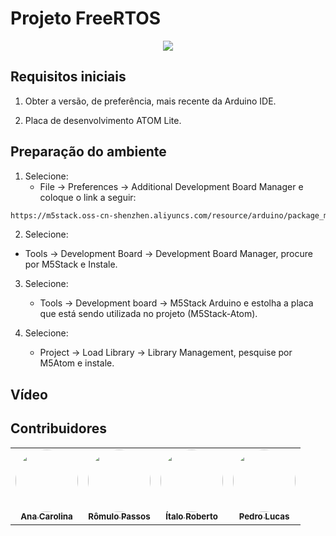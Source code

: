 # Projeto FreeRTOS
<p align="center"><img src="https://img.shields.io/static/v1?label=Status&message=Em Construção 🚧&color=7159c1&style=for-the-badge&logo=ghost"/></p>

## Requisitos iniciais
1. Obter a versão, de preferência, mais recente da Arduino IDE.

2. Placa de desenvolvimento ATOM Lite.

## Preparação do ambiente
1. Selecione:
   - File -> Preferences -> Additional Development Board Manager e coloque o link a seguir:

```sh
https://m5stack.oss-cn-shenzhen.aliyuncs.com/resource/arduino/package_m5stack_index.json
```

2.  Selecione:
   - Tools -> Development Board -> Development Board Manager, procure por M5Stack e Instale.

3. Selecione: 
   - Tools -> Development board -> M5Stack Arduino e estolha a placa que está sendo utilizada no projeto (M5Stack-Atom).

4. Selecione: 
   - Project -> Load Library -> Library Management, pesquise por M5Atom e instale.

## Vídeo

## Contribuidores
<table align="center">
   <tr>
     <td align="center"><a href="https://github.com/acarolinabessa"><img style="border-radius: 50%;" src="https://avatars.githubusercontent.com/u/34398554?v=4" width="100px;" alt=""/><br /><sub><b>Ana Carolina</b></sub></a><br /></td>
     <td align="center"><a href="https://github.com/RomuloPj"><img style="border-radius: 50%;" src="https://avatars.githubusercontent.com/u/80053233?v=4" width="100px;" alt=""/><br /><sub><b>Rômulo Passos</b></sub></a><br /></td>
     <td align="center"><a href="https://github.com/ItaloRLima"><img style="border-radius: 50%;" src="https://avatars.githubusercontent.com/u/80054825?v=4" width="100px;" alt=""/><br /><sub><b>Ítalo Roberto</b></sub></a><br /></td>
     <td align="center"><a href="https://github.com/PedroTomazeti"><img style="border-radius: 50%;" src="https://avatars.githubusercontent.com/u/80048556?v=4?v=4" width="100px;" alt=""/><br /><sub><b>Pedro Lucas</b></sub></a><br /></td>
   </tr>
 </table>

